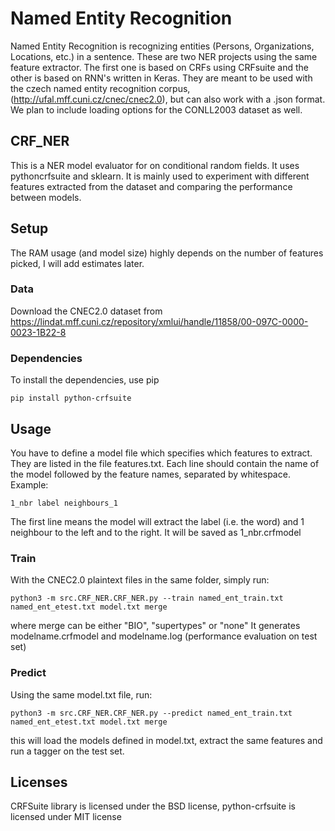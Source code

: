 Named Entity Recognition
=======
Named Entity Recognition is recognizing entities (Persons, Organizations, Locations, etc.) in a
sentence.
These are two NER projects using the same feature extractor. The first one is based on CRFs
using CRFsuite and the other is based on RNN's written in Keras. 
They are meant to be used with the czech named entity recognition corpus,
(http://ufal.mff.cuni.cz/cnec/cnec2.0), but can also work with a .json format. We plan to include
loading options for the CONLL2003 dataset as well.


CRF_NER
-------
This is a NER model evaluator for on conditional random fields. It uses 
pythoncrfsuite and sklearn. It is mainly used to experiment with different 
features extracted from the dataset and comparing the performance between 
models.

Setup
-----
The RAM usage (and model size) highly depends on the number of features picked,
I will add estimates later.

### Data
Download the CNEC2.0 dataset from 
https://lindat.mff.cuni.cz/repository/xmlui/handle/11858/00-097C-0000-0023-1B22-8

### Dependencies
To install the dependencies, use pip

    pip install python-crfsuite

Usage
-----

You have to define a model file which specifies which features to extract. They
are listed in the file features.txt. Each line should contain the name of the
model followed by the feature names, separated by whitespace.
Example:

    1_nbr label neighbours_1

The first line means the model will extract the label (i.e. the word) and 1
neighbour to the left and to the right. It will be saved as 1_nbr.crfmodel

### Train

With the CNEC2.0 plaintext files in the same folder, simply run:

    python3 -m src.CRF_NER.CRF_NER.py --train named_ent_train.txt named_ent_etest.txt model.txt merge

where merge can be either "BIO", "supertypes" or "none"
It generates modelname.crfmodel and modelname.log (performance evaluation on test set)


### Predict

Using the same model.txt file, run:

    python3 -m src.CRF_NER.CRF_NER.py --predict named_ent_train.txt named_ent_etest.txt model.txt merge

this will load the models defined in model.txt, extract the same features and run a tagger on the
test set.

Licenses
--------
CRFSuite library is licensed under the BSD license, python-crfsuite is licensed under MIT license
